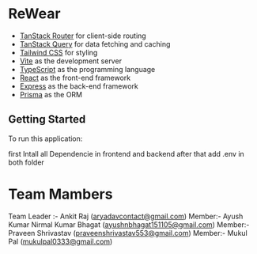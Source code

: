 # ReWear

- [TanStack Router](https://tanstack.com/router) for client-side routing
- [TanStack Query](https://tanstack.com/query) for data fetching and caching
- [Tailwind CSS](https://tailwindcss.com/) for styling
- [Vite](https://vitejs.dev/) as the development server
- [TypeScript](https://www.typescriptlang.org/) as the programming language
- [React](https://reactjs.org/) as the front-end framework
- [Express](https://expressjs.com/) as the back-end framework
- [Prisma](https://www.prisma.io/) as the ORM

## Getting Started

To run this application:

first Intall all Dependencie in frontend and backend
after that add .env in both folder

# Team Mambers

Team Leader :- Ankit Raj (aryadavcontact@gmail.com)
Member:- Ayush Kumar Nirmal Kumar Bhagat (ayushnbhagat151105@gmail.com)
Member:- Praveen Shrivastav (praveenshrivastav553@gmail.com)
Member:- Mukul Pal (mukulpal0333@gmail.com)
